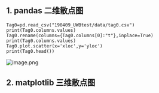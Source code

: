 ## 1. pandas 二维散点图
```
Tag0=pd.read_csv("190409_UWBtest/data/tag0.csv")
print(Tag0.columns.values)
Tag0.rename(columns={Tag0.columns[0]:"t"},inplace=True)
print(Tag0.columns.values)
Tag0.plot.scatter(x='xloc',y='yloc')
print(Tag0.head())
```
![image.png](0)

## 2. matplotlib 三维散点图

